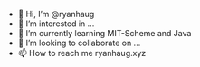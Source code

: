 - 👋 Hi, I’m @ryanhaug
- 👀 I’m interested in ...
- 🌱 I’m currently learning MIT-Scheme and Java
- 💞️ I’m looking to collaborate on ...
- 📫 How to reach me ryanhaug.xyz

<!---
ryanhaug/ryanhaug is a ✨ special ✨ repository because its `README.md` (this file) appears on your GitHub profile.
You can click the Preview link to take a look at your changes.
--->
